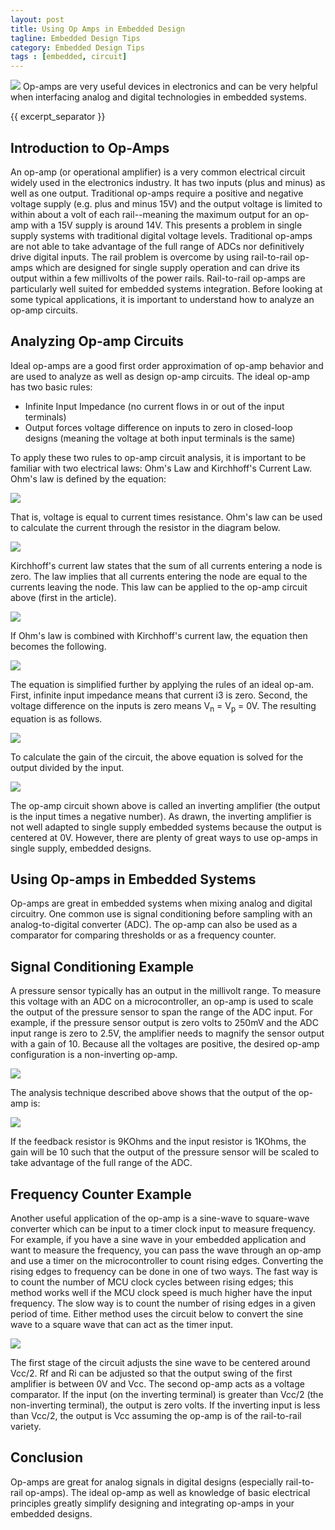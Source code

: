 ```yaml
---
layout: post
title: Using Op Amps in Embedded Design
tagline: Embedded Design Tips
category: Embedded Design Tips
tags : [embedded, circuit]
---
```

<img class="post_image" src="{{ BASE_PATH }}/images/inverting-opamp.svg" />
Op-amps are very useful devices in electronics and can be very helpful when 
interfacing analog and digital technologies in embedded systems.

{{ excerpt_separator }}

## Introduction to Op-Amps

An op-amp (or operational amplifier) is a very common electrical circuit widely used in the electronics industry. It has two inputs (plus and minus) as well as one output. Traditional op-amps require a positive and negative voltage supply (e.g. plus and minus 15V) and the output voltage is limited to within about a volt of each rail--meaning the maximum output for an op-amp with a 15V supply is around 14V. This presents a problem in single supply systems with traditional digital voltage levels. Traditional op-amps are not able to take advantage of the full range of ADCs nor definitively drive digital inputs. The rail problem is overcome by using rail-to-rail op-amps which are designed for single supply operation and can drive its output within a few millivolts of the power rails. Rail-to-rail op-amps are particularly well suited for embedded systems integration. Before looking at some typical applications, it is important to understand how to analyze an op-amp circuits.

## Analyzing Op-amp Circuits

Ideal op-amps are a good first order approximation of op-amp behavior and are used to analyze as well as design op-amp circuits. The ideal op-amp has two basic rules:

- Infinite Input Impedance (no current flows in or out of the input terminals)
- Output forces voltage difference on inputs to zero in closed-loop designs (meaning the voltage at both input terminals is the same)

To apply these two rules to op-amp circuit analysis, it is important to be familiar with two electrical laws: Ohm's Law and Kirchhoff's Current Law. Ohm's law is defined by the equation:

<img class="post_equation" src="{{ BASE_PATH }}/images/ohms-law.svg" />

That is, voltage is equal to current times resistance. Ohm's law can be used to calculate the current through the resistor in the diagram below.

<img class="post_image" src="{{ BASE_PATH }}/images/ohms-law-circuit.svg" />

Kirchhoff's current law states that the sum of all currents entering a node is zero. The law implies that all currents entering the node are equal to the currents leaving the node. This law can be applied to the op-amp circuit above (first in the article).

<img class="post_equation" src="{{ BASE_PATH }}/images/opamp-kirchhoff-0.svg" />


If Ohm's law is combined with Kirchhoff's current law, the equation then becomes the following.

<img class="post_equation" src="{{ BASE_PATH }}/images/opamp-kirchhoff-1.svg" />

The equation is simplified further by applying the rules of an ideal op-am.  First, 
infinite input impedance means that current i3 is zero. Second, the 
voltage difference on the inputs is zero means V<sub>n</sub> = V<sub>p</sub> = 0V. 
The resulting equation is as follows.

<img class="post_equation" src="{{ BASE_PATH }}/images/opamp-kirchhoff-2.svg" />

To calculate the gain of the circuit, the above equation is solved for the output divided by the input.

<img class="post_equation" src="{{ BASE_PATH }}/images/opamp-kirchhoff-3.svg" />

The op-amp circuit shown above is called an inverting amplifier (the output is the input times a negative number). As drawn, the inverting amplifier is not well adapted to single supply embedded systems because the output is centered at 0V. However, there are plenty of great ways to use op-amps in single supply, embedded designs.

## Using Op-amps in Embedded Systems

Op-amps are great in embedded systems when mixing analog and digital circuitry. One common use is signal conditioning before sampling with an analog-to-digital converter (ADC). The op-amp can also be used as a comparator for comparing thresholds or as a frequency counter.

## Signal Conditioning Example

A pressure sensor typically has an output in the millivolt range. To measure this voltage with an ADC on a microcontroller, an op-amp is used to scale the output of the pressure sensor to span the range of the ADC input. For example, if the pressure sensor output is zero volts to 250mV and the ADC input range is zero to 2.5V, the amplifier needs to magnify the sensor output with a gain of 10. Because all the voltages are positive, the desired op-amp configuration is a non-inverting op-amp.

<img class="post_image" src="{{ BASE_PATH }}/images/non-inverting-opamp.svg" />

The analysis technique described above shows that the output of the op-amp is:

<img class="post_equation" src="{{ BASE_PATH }}/images/opamp-kirchhoff-4.svg" />

If the feedback resistor is 9KOhms and the input resistor is 1KOhms, the gain will be 10 such that the output of the pressure sensor will be scaled to take advantage of the full range of the ADC.

## Frequency Counter Example

Another useful application of the op-amp is a sine-wave to square-wave converter which can be input to a timer clock input to measure frequency. For example, if you have a sine wave in your embedded application and want to measure the frequency, you can pass the wave through an op-amp and use a timer on the microcontroller to count rising edges. Converting the rising edges to frequency can be done in one of two ways. The fast way is to count the number of MCU clock cycles between rising edges; this method works well if the MCU clock speed is much higher have the input frequency. The slow way is to count the number of rising edges in a given period of time. Either method uses the circuit below to convert the sine wave to a square wave that can act as the timer input.

<img class="post_image" src="{{ BASE_PATH }}/images/freq-counter-circuit.png" />

The first stage of the circuit adjusts the sine wave to be centered around Vcc/2. Rf and Ri can be adjusted so that the output swing of the first amplifier is between 0V and Vcc. The second op-amp acts as a voltage comparator. If the input (on the inverting terminal) is greater than Vcc/2 (the non-inverting terminal), the output is zero volts. If the inverting input is less than Vcc/2, the output is Vcc assuming the op-amp is of the rail-to-rail variety.

## Conclusion

Op-amps are great for analog signals in digital designs (especially rail-to-rail op-amps). The ideal op-amp as well as knowledge of basic electrical principles greatly simplify designing and integrating op-amps in your embedded designs.



